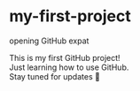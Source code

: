 # my-first-project
opening GitHub expat 

This is my first GitHub project!  
Just learning how to use GitHub.  
Stay tuned for updates 🚀

